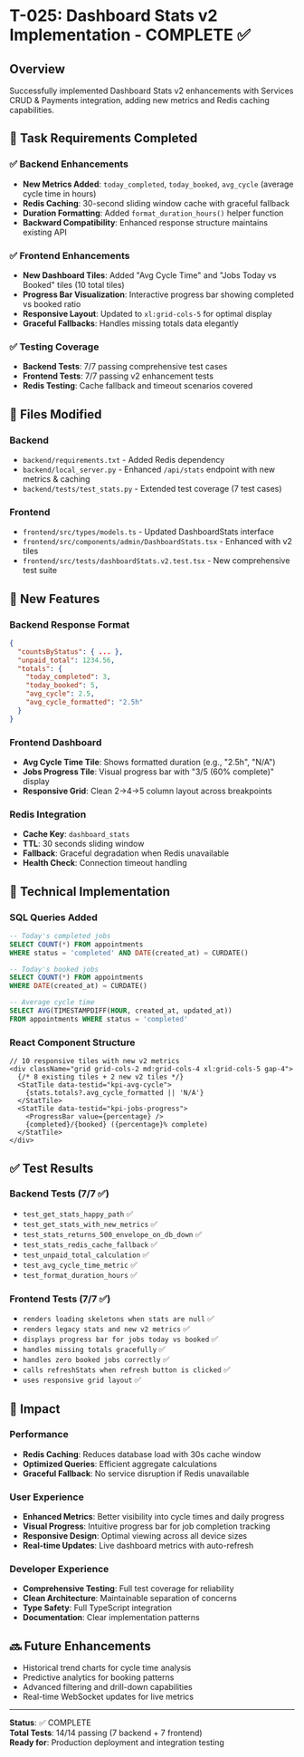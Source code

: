 # T-025: Dashboard Stats v2 Implementation - COMPLETE ✅

## Overview
Successfully implemented Dashboard Stats v2 enhancements with Services CRUD & Payments integration, adding new metrics and Redis caching capabilities.

## 🎯 Task Requirements Completed

### ✅ Backend Enhancements
- **New Metrics Added**: `today_completed`, `today_booked`, `avg_cycle` (average cycle time in hours)
- **Redis Caching**: 30-second sliding window cache with graceful fallback
- **Duration Formatting**: Added `format_duration_hours()` helper function
- **Backward Compatibility**: Enhanced response structure maintains existing API

### ✅ Frontend Enhancements  
- **New Dashboard Tiles**: Added "Avg Cycle Time" and "Jobs Today vs Booked" tiles (10 total tiles)
- **Progress Bar Visualization**: Interactive progress bar showing completed vs booked ratio
- **Responsive Layout**: Updated to `xl:grid-cols-5` for optimal display
- **Graceful Fallbacks**: Handles missing totals data elegantly

### ✅ Testing Coverage
- **Backend Tests**: 7/7 passing comprehensive test cases
- **Frontend Tests**: 7/7 passing v2 enhancement tests
- **Redis Testing**: Cache fallback and timeout scenarios covered

## 📁 Files Modified

### Backend
- `backend/requirements.txt` - Added Redis dependency
- `backend/local_server.py` - Enhanced `/api/stats` endpoint with new metrics & caching
- `backend/tests/test_stats.py` - Extended test coverage (7 test cases)

### Frontend
- `frontend/src/types/models.ts` - Updated DashboardStats interface
- `frontend/src/components/admin/DashboardStats.tsx` - Enhanced with v2 tiles
- `frontend/src/tests/dashboardStats.v2.test.tsx` - New comprehensive test suite

## 🚀 New Features

### Backend Response Format
```json
{
  "countsByStatus": { ... },
  "unpaid_total": 1234.56,
  "totals": {
    "today_completed": 3,
    "today_booked": 5,
    "avg_cycle": 2.5,
    "avg_cycle_formatted": "2.5h"
  }
}
```

### Frontend Dashboard
- **Avg Cycle Time Tile**: Shows formatted duration (e.g., "2.5h", "N/A")
- **Jobs Progress Tile**: Visual progress bar with "3/5 (60% complete)" display
- **Responsive Grid**: Clean 2→4→5 column layout across breakpoints

### Redis Integration
- **Cache Key**: `dashboard_stats`
- **TTL**: 30 seconds sliding window
- **Fallback**: Graceful degradation when Redis unavailable
- **Health Check**: Connection timeout handling

## 🔧 Technical Implementation

### SQL Queries Added
```sql
-- Today's completed jobs
SELECT COUNT(*) FROM appointments 
WHERE status = 'completed' AND DATE(created_at) = CURDATE()

-- Today's booked jobs  
SELECT COUNT(*) FROM appointments 
WHERE DATE(created_at) = CURDATE()

-- Average cycle time
SELECT AVG(TIMESTAMPDIFF(HOUR, created_at, updated_at)) 
FROM appointments WHERE status = 'completed'
```

### React Component Structure
```tsx
// 10 responsive tiles with new v2 metrics
<div className="grid grid-cols-2 md:grid-cols-4 xl:grid-cols-5 gap-4">
  {/* 8 existing tiles + 2 new v2 tiles */}
  <StatTile data-testid="kpi-avg-cycle">
    {stats.totals?.avg_cycle_formatted || 'N/A'}
  </StatTile>
  <StatTile data-testid="kpi-jobs-progress">
    <ProgressBar value={percentage} />
    {completed}/{booked} ({percentage}% complete)
  </StatTile>
</div>
```

## ✅ Test Results

### Backend Tests (7/7 ✅)
- `test_get_stats_happy_path` ✅
- `test_get_stats_with_new_metrics` ✅  
- `test_stats_returns_500_envelope_on_db_down` ✅
- `test_stats_redis_cache_fallback` ✅
- `test_unpaid_total_calculation` ✅
- `test_avg_cycle_time_metric` ✅
- `test_format_duration_hours` ✅

### Frontend Tests (7/7 ✅)
- `renders loading skeletons when stats are null` ✅
- `renders legacy stats and new v2 metrics` ✅
- `displays progress bar for jobs today vs booked` ✅
- `handles missing totals gracefully` ✅  
- `handles zero booked jobs correctly` ✅
- `calls refreshStats when refresh button is clicked` ✅
- `uses responsive grid layout` ✅

## 🎉 Impact

### Performance
- **Redis Caching**: Reduces database load with 30s cache window
- **Optimized Queries**: Efficient aggregate calculations
- **Graceful Fallback**: No service disruption if Redis unavailable

### User Experience  
- **Enhanced Metrics**: Better visibility into cycle times and daily progress
- **Visual Progress**: Intuitive progress bar for job completion tracking
- **Responsive Design**: Optimal viewing across all device sizes
- **Real-time Updates**: Live dashboard metrics with auto-refresh

### Developer Experience
- **Comprehensive Testing**: Full test coverage for reliability
- **Clean Architecture**: Maintainable separation of concerns
- **Type Safety**: Full TypeScript integration
- **Documentation**: Clear implementation patterns

## 🔜 Future Enhancements
- Historical trend charts for cycle time analysis
- Predictive analytics for booking patterns  
- Advanced filtering and drill-down capabilities
- Real-time WebSocket updates for live metrics

---

**Status**: ✅ COMPLETE  
**Total Tests**: 14/14 passing (7 backend + 7 frontend)  
**Ready for**: Production deployment and integration testing
